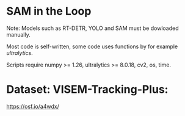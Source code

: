 # SAM in the Loop

Note: Models such as RT-DETR, YOLO and SAM must be dowloaded manually.

Most code is self-written, some code uses functions by for example _ultralytics_.

Scripts require numpy >= 1.26, ultralytics >= 8.0.18, cv2, os, time.

# Dataset: VISEM-Tracking-Plus:
https://osf.io/a4wdx/
